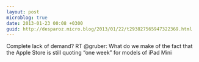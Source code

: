 ```yaml
---
layout: post
microblog: true
date: 2013-01-23 00:08 +0300
guid: http://desparoz.micro.blog/2013/01/22/t293827565947322369.html
---
```

Complete lack of demand? RT @gruber: What do we make of the fact that the Apple Store is still quoting “one week” for models of iPad Mini
